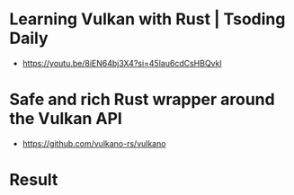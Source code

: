 # Learning Vulkan with Rust | Tsoding Daily
- https://youtu.be/8iEN64bj3X4?si=45lau6cdCsHBQvkl

  
# Safe and rich Rust wrapper around the Vulkan API
- https://github.com/vulkano-rs/vulkano

# Result

```bash

```


